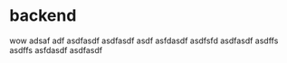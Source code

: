 # backend

wow
adsaf
adf
asdfasdf
asdfasdf
asdf
asfdasdf
asdfsfd
asdfasdf
asdffs
asdffs
asfdasdf
asdfasdf
